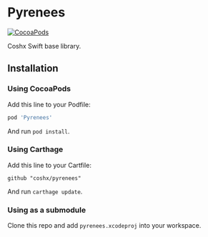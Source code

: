 # Pyrenees

[![CocoaPods](https://img.shields.io/cocoapods/v/Pyrenees.svg?style=flat-square)](https://cocoapods.org/pods/Pyrenees)

Coshx Swift base library.

## Installation

### Using CocoaPods

Add this line to your Podfile:

```ruby
pod 'Pyrenees'
```

And run `pod install`.

### Using Carthage

Add this line to your Cartfile:

```
github "coshx/pyrenees"
```

And run `carthage update`.

### Using as a submodule

Clone this repo and add `pyrenees.xcodeproj` into your workspace. 
